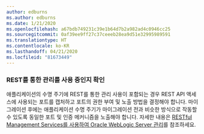 ```yaml
---
author: edburns
ms.author: edburns
ms.date: 1/21/2020
ms.openlocfilehash: a67bdb749231c39e1b64d7b2a982ad4c0946cc25
ms.sourcegitcommit: 0af39ee9ff27c37ceeeb28ea9d51e32995989591
ms.translationtype: HT
ms.contentlocale: ko-KR
ms.lasthandoff: 04/21/2020
ms.locfileid: "81673449"
---
```

### <a name="determine-whether-management-over-rest-is-used"></a>REST를 통한 관리를 사용 중인지 확인

애플리케이션의 수명 주기에 REST를 통한 관리 사용이 포함되는 경우 REST API 액세스에 사용되는 포트를 캡처하고 포트의 권한 부여 및 노출 방법을 결정해야 합니다. 마이그레이션 후에는 애플리케이션 수명 주기가 마이그레이션 전과 비슷한 방식으로 작동할 수 있도록 동일한 포트 및 인증 메커니즘을 노출해야 합니다. 자세한 내용은 [RESTful Management Services를 사용하여 Oracle WebLogic Server 관리](https://docs.oracle.com/middleware/12213/wls/WLRUR/title.htm)를 참조하세요.
